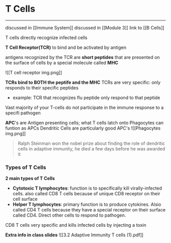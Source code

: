 # T Cells
---
discussed in [[Immune System]]
discussed in [[Module 3]]
link to [[B Cells]]

T cells directly recognize infected cells

**T Cell Receptor(TCR)** to bind and be activated by antigen

antigens recognized by the TCR are **short peptides** that are presented on the surface of cells by a special molecule called **MHC**

![[T cell receptor img.png]]

**TCRs bind to BOTH the peptife and the MHC**
TCRs are very specific: only responds to their specific peptides
- example: TCR that recognizes flu peptide only respond to that peptide

Vast majority of your T-cells do not participate in the immune response to a specifi pathogen

**APC**'s are Antigen presenting cells; what T cells latch onto
Phagocytes can funtion as APCs
Dendritic Cells are particularly good APC's
![[Phagocytes img.png]]

>Ralph Steinman won the nobel prize about finding the role of dendritic cells in adaptive immunity, he died a few days before he was awarded it

### Types of T Cells
**2 main types of T Cells**
- **Cytotoxic T lymphocytes**: function is to specifically kill virally-infected cells. also called CD8 T cells because of unique CD8 receptor on their cell surface
- **Helper T lymphocytes**: primary function is to produce cytokines. Alsio called CD4 T cells because they have a special receptor on their surface called CD4. Direct other cells to respond to pathogen.

CD8 T cells very specific and kills infected cells by injecting a toxin


**Extra info in class slides**
![[3.2 Adaptive Immunity T cells (1).pdf]]